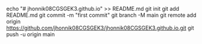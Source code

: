 echo "# jhonnik08CGSGEK3.github.io" >> README.md
git init
git add README.md
git commit -m "first commit"
git branch -M main
git remote add origin https://github.com/jhonnik08CGSGEK3/jhonnik08CGSGEK3.github.io.git
git push -u origin main